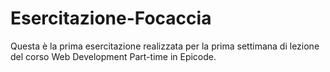# Esercitazione-Focaccia

Questa è la prima esercitazione realizzata per la prima settimana di lezione del corso Web Development Part-time in Epicode.
